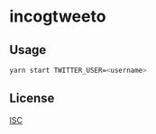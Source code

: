 # incogtweeto

## Usage

```bash
yarn start TWITTER_USER=<username>
```

## License

[ISC](LICENSE)
